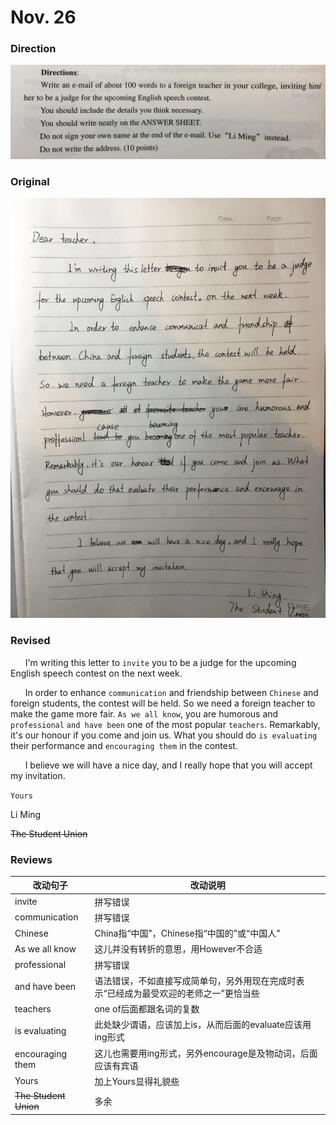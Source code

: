 # Nov. 26

### Direction

![alttext](/writings/11.26/1.jpg)

### Original

![alttext](/writings/11.26/2.jpg)

### Revised

&nbsp;&nbsp;&nbsp;&nbsp;&nbsp;&nbsp;I'm writing this letter to `invite` you to be a judge for the upcoming English speech contest on the next week.

&nbsp;&nbsp;&nbsp;&nbsp;&nbsp;&nbsp;In order to enhance `communication` and friendship between `Chinese` and foreign students, the contest will be held. So we need a foreign teacher to make the game more fair. `As we all know`, you are humorous and `professional` `and have been` one of the most popular `teachers`. Remarkably, it's our honour if you come and join us. What you should do `is evaluating` their performance and `encouraging them` in the contest.

&nbsp;&nbsp;&nbsp;&nbsp;&nbsp;&nbsp;I believe we will have a nice day, and I really hope that you will accept my invitation.

`Yours`

Li Ming

~~The Student Union~~

### Reviews

|改动句子|改动说明|
|---|---|
|invite|拼写错误|
|communication|拼写错误|
|Chinese|China指“中国”，Chinese指“中国的”或“中国人”|
|As we all know|这儿并没有转折的意思，用However不合适|
|professional|拼写错误|
|and have been|语法错误，不如直接写成简单句，另外用现在完成时表示“已经成为最受欢迎的老师之一”更恰当些|
|teachers|one of后面都跟名词的复数|
|is evaluating|此处缺少谓语，应该加上is，从而后面的evaluate应该用ing形式|
|encouraging them|这儿也需要用ing形式，另外encourage是及物动词，后面应该有宾语|
|Yours|加上Yours显得礼貌些|
|~~The Student Union~~|多余|
